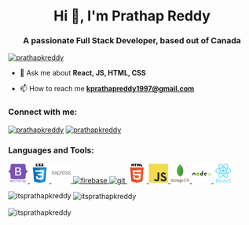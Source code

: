 <h1 align="center">Hi 👋, I'm Prathap Reddy</h1>
<h3 align="center">A passionate Full Stack Developer, based out of Canada</h3>

<p align="left"> <a href="https://twitter.com/prathapkreddy" target="blank"><img src="https://img.shields.io/twitter/follow/prathapkreddy?logo=twitter&style=for-the-badge" alt="prathapkreddy" /></a> </p>

- 💬 Ask me about **React, JS, HTML, CSS**

- 📫 How to reach me **kprathapreddy1997@gmail.com**

<h3 align="left">Connect with me:</h3>
<p align="left">
<a href="https://twitter.com/prathapkreddy" target="blank"><img align="center" src="https://raw.githubusercontent.com/rahuldkjain/github-profile-readme-generator/master/src/images/icons/Social/twitter.svg" alt="prathapkreddy" height="30" width="40" /></a>
<a href="https://linkedin.com/in/prathapkreddy" target="blank"><img align="center" src="https://raw.githubusercontent.com/rahuldkjain/github-profile-readme-generator/master/src/images/icons/Social/linked-in-alt.svg" alt="prathapkreddy" height="30" width="40" /></a>
</p>

<h3 align="left">Languages and Tools:</h3>
<p align="left"> <a href="https://getbootstrap.com" target="_blank" rel="noreferrer"> <img src="https://raw.githubusercontent.com/devicons/devicon/master/icons/bootstrap/bootstrap-plain-wordmark.svg" alt="bootstrap" width="40" height="40"/> </a> <a href="https://www.w3schools.com/css/" target="_blank" rel="noreferrer"> <img src="https://raw.githubusercontent.com/devicons/devicon/master/icons/css3/css3-original-wordmark.svg" alt="css3" width="40" height="40"/> </a> <a href="https://expressjs.com" target="_blank" rel="noreferrer"> <img src="https://raw.githubusercontent.com/devicons/devicon/master/icons/express/express-original-wordmark.svg" alt="express" width="40" height="40"/> </a> <a href="https://firebase.google.com/" target="_blank" rel="noreferrer"> <img src="https://www.vectorlogo.zone/logos/firebase/firebase-icon.svg" alt="firebase" width="40" height="40"/> </a> <a href="https://git-scm.com/" target="_blank" rel="noreferrer"> <img src="https://www.vectorlogo.zone/logos/git-scm/git-scm-icon.svg" alt="git" width="40" height="40"/> </a> <a href="https://www.w3.org/html/" target="_blank" rel="noreferrer"> <img src="https://raw.githubusercontent.com/devicons/devicon/master/icons/html5/html5-original-wordmark.svg" alt="html5" width="40" height="40"/> </a> <a href="https://developer.mozilla.org/en-US/docs/Web/JavaScript" target="_blank" rel="noreferrer"> <img src="https://raw.githubusercontent.com/devicons/devicon/master/icons/javascript/javascript-original.svg" alt="javascript" width="40" height="40"/> </a> <a href="https://www.mongodb.com/" target="_blank" rel="noreferrer"> <img src="https://raw.githubusercontent.com/devicons/devicon/master/icons/mongodb/mongodb-original-wordmark.svg" alt="mongodb" width="40" height="40"/> </a> <a href="https://nodejs.org" target="_blank" rel="noreferrer"> <img src="https://raw.githubusercontent.com/devicons/devicon/master/icons/nodejs/nodejs-original-wordmark.svg" alt="nodejs" width="40" height="40"/> </a> <a href="https://reactjs.org/" target="_blank" rel="noreferrer"> <img src="https://raw.githubusercontent.com/devicons/devicon/master/icons/react/react-original-wordmark.svg" alt="react" width="40" height="40"/> </a> </p>

<p><img align="left" src="https://github-readme-stats.vercel.app/api/top-langs?username=itsprathapkreddy&show_icons=true&locale=en&layout=compact" alt="itsprathapkreddy" /></p>

<p>&nbsp;<img align="center" src="https://github-readme-stats.vercel.app/api?username=itsprathapkreddy&show_icons=true&locale=en" alt="itsprathapkreddy" /></p>

<p><img align="center" src="https://github-readme-streak-stats.herokuapp.com/?user=itsprathapkreddy&" alt="itsprathapkreddy" /></p>
